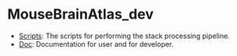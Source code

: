 # MouseBrainAtlas_dev

* [Scripts](Demo):   The scripts for performing the stack processing pipeline.
* [Doc](Doc):        Documentation for user and for developer.
